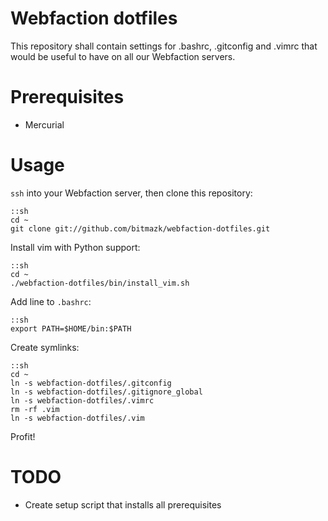 # Webfaction dotfiles

This repository shall contain settings for .bashrc, .gitconfig and .vimrc that
would be useful to have on all our Webfaction servers.

# Prerequisites

* Mercurial

# Usage

``ssh`` into your Webfaction server, then clone this repository:

    ::sh
    cd ~
    git clone git://github.com/bitmazk/webfaction-dotfiles.git

Install vim with Python support:

    ::sh
    cd ~
    ./webfaction-dotfiles/bin/install_vim.sh

Add line to ``.bashrc``:

    ::sh
    export PATH=$HOME/bin:$PATH

Create symlinks:

    ::sh
    cd ~
    ln -s webfaction-dotfiles/.gitconfig
    ln -s webfaction-dotfiles/.gitignore_global
    ln -s webfaction-dotfiles/.vimrc
    rm -rf .vim
    ln -s webfaction-dotfiles/.vim

Profit!

# TODO

* Create setup script that installs all prerequisites
